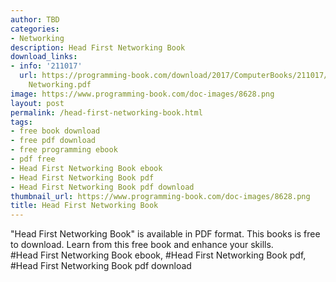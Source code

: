 ```yaml
---
author: TBD
categories:
- Networking
description: Head First Networking Book
download_links:
- info: '211017'
  url: https://programming-book.com/download/2017/ComputerBooks/211017/Head First
    Networking.pdf
image: https://www.programming-book.com/doc-images/8628.png
layout: post
permalink: /head-first-networking-book.html
tags:
- free book download
- free pdf download
- free programming ebook
- pdf free
- Head First Networking Book ebook
- Head First Networking Book pdf
- Head First Networking Book pdf download
thumbnail_url: https://www.programming-book.com/doc-images/8628.png
title: Head First Networking Book
---
```


 
<div class="item-desc text-justify">
  "Head First Networking Book" is available in PDF format. This books is free to download. Learn from this free book and enhance your skills.
  <br>
  #Head First Networking Book ebook, #Head First Networking Book pdf, #Head First Networking Book pdf download
</div>